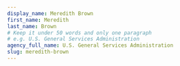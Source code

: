 ```yaml
---
display_name: Meredith Brown
first_name: Meredith
last_name: Brown
# Keep it under 50 words and only one paragraph
# e.g. U.S. General Services Administration
agency_full_name: U.S. General Services Administration
slug: meredith-brown
---
```

